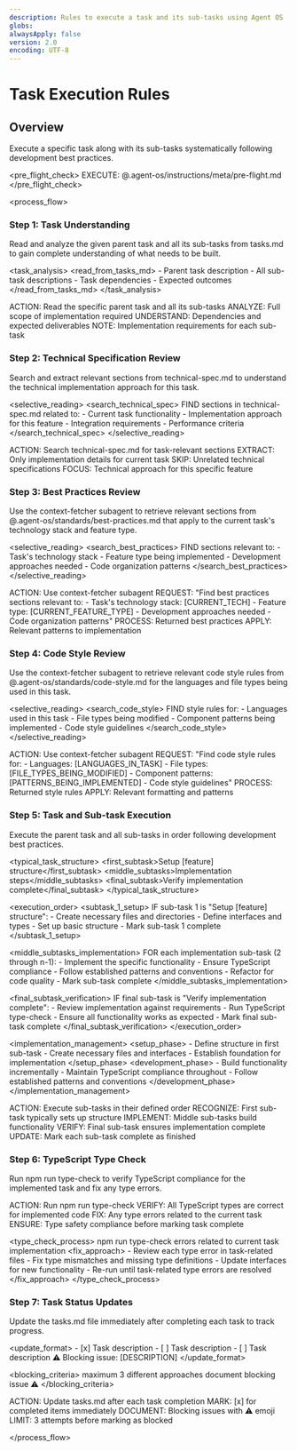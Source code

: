 ```yaml
---
description: Rules to execute a task and its sub-tasks using Agent OS
globs:
alwaysApply: false
version: 2.0
encoding: UTF-8
---
```


# Task Execution Rules

## Overview

Execute a specific task along with its sub-tasks systematically following development best practices.

<pre_flight_check>
  EXECUTE: @.agent-os/instructions/meta/pre-flight.md
</pre_flight_check>


<process_flow>

<step number="1" name="task_understanding">

### Step 1: Task Understanding

Read and analyze the given parent task and all its sub-tasks from tasks.md to gain complete understanding of what needs to be built.

<task_analysis>
  <read_from_tasks_md>
    - Parent task description
    - All sub-task descriptions
    - Task dependencies
    - Expected outcomes
  </read_from_tasks_md>
</task_analysis>

<instructions>
  ACTION: Read the specific parent task and all its sub-tasks
  ANALYZE: Full scope of implementation required
  UNDERSTAND: Dependencies and expected deliverables
  NOTE: Implementation requirements for each sub-task
</instructions>

</step>

<step number="2" name="technical_spec_review">

### Step 2: Technical Specification Review

Search and extract relevant sections from technical-spec.md to understand the technical implementation approach for this task.

<selective_reading>
  <search_technical_spec>
    FIND sections in technical-spec.md related to:
    - Current task functionality
    - Implementation approach for this feature
    - Integration requirements
    - Performance criteria
  </search_technical_spec>
</selective_reading>

<instructions>
  ACTION: Search technical-spec.md for task-relevant sections
  EXTRACT: Only implementation details for current task
  SKIP: Unrelated technical specifications
  FOCUS: Technical approach for this specific feature
</instructions>

</step>

<step number="3" subagent="context-fetcher" name="best_practices_review">

### Step 3: Best Practices Review

Use the context-fetcher subagent to retrieve relevant sections from @.agent-os/standards/best-practices.md that apply to the current task's technology stack and feature type.

<selective_reading>
  <search_best_practices>
    FIND sections relevant to:
    - Task's technology stack
    - Feature type being implemented
    - Development approaches needed
    - Code organization patterns
  </search_best_practices>
</selective_reading>

<instructions>
  ACTION: Use context-fetcher subagent
  REQUEST: "Find best practices sections relevant to:
            - Task's technology stack: [CURRENT_TECH]
            - Feature type: [CURRENT_FEATURE_TYPE]
            - Development approaches needed
            - Code organization patterns"
  PROCESS: Returned best practices
  APPLY: Relevant patterns to implementation
</instructions>

</step>

<step number="4" subagent="context-fetcher" name="code_style_review">

### Step 4: Code Style Review

Use the context-fetcher subagent to retrieve relevant code style rules from @.agent-os/standards/code-style.md for the languages and file types being used in this task.

<selective_reading>
  <search_code_style>
    FIND style rules for:
    - Languages used in this task
    - File types being modified
    - Component patterns being implemented
    - Code style guidelines
  </search_code_style>
</selective_reading>

<instructions>
  ACTION: Use context-fetcher subagent
  REQUEST: "Find code style rules for:
            - Languages: [LANGUAGES_IN_TASK]
            - File types: [FILE_TYPES_BEING_MODIFIED]
            - Component patterns: [PATTERNS_BEING_IMPLEMENTED]
            - Code style guidelines"
  PROCESS: Returned style rules
  APPLY: Relevant formatting and patterns
</instructions>

</step>

<step number="5" name="task_execution">

### Step 5: Task and Sub-task Execution

Execute the parent task and all sub-tasks in order following development best practices.

<typical_task_structure>
  <first_subtask>Setup [feature] structure</first_subtask>
  <middle_subtasks>Implementation steps</middle_subtasks>
  <final_subtask>Verify implementation complete</final_subtask>
</typical_task_structure>

<execution_order>
  <subtask_1_setup>
    IF sub-task 1 is "Setup [feature] structure":
      - Create necessary files and directories
      - Define interfaces and types
      - Set up basic structure
      - Mark sub-task 1 complete
  </subtask_1_setup>

  <middle_subtasks_implementation>
    FOR each implementation sub-task (2 through n-1):
      - Implement the specific functionality
      - Ensure TypeScript compliance
      - Follow established patterns and conventions
      - Refactor for code quality
      - Mark sub-task complete
  </middle_subtasks_implementation>

  <final_subtask_verification>
    IF final sub-task is "Verify implementation complete":
      - Review implementation against requirements
      - Run TypeScript type-check
      - Ensure all functionality works as expected
      - Mark final sub-task complete
  </final_subtask_verification>
</execution_order>

<implementation_management>
  <setup_phase>
    - Define structure in first sub-task
    - Create necessary files and interfaces
    - Establish foundation for implementation
  </setup_phase>
  <development_phase>
    - Build functionality incrementally
    - Maintain TypeScript compliance throughout
    - Follow established patterns and conventions
  </development_phase>
</implementation_management>

<instructions>
  ACTION: Execute sub-tasks in their defined order
  RECOGNIZE: First sub-task typically sets up structure
  IMPLEMENT: Middle sub-tasks build functionality
  VERIFY: Final sub-task ensures implementation complete
  UPDATE: Mark each sub-task complete as finished
</instructions>

</step>

<step number="6" name="type_check_verification">

### Step 6: TypeScript Type Check

Run npm run type-check to verify TypeScript compliance for the implemented task and fix any type errors.

<instructions>
  ACTION: Run npm run type-check
  VERIFY: All TypeScript types are correct for implemented code
  FIX: Any type errors related to the current task
  ENSURE: Type safety compliance before marking task complete
</instructions>

<type_check_process>
  <command>npm run type-check</command>
  <focus>errors related to current task implementation</focus>
  <fix_approach>
    - Review each type error in task-related files
    - Fix type mismatches and missing type definitions
    - Update interfaces for new functionality
    - Re-run until task-related type errors are resolved
  </fix_approach>
</type_check_process>

</step>

<step number="7" name="task_status_updates">

### Step 7: Task Status Updates

Update the tasks.md file immediately after completing each task to track progress.

<update_format>
  <completed>- [x] Task description</completed>
  <incomplete>- [ ] Task description</incomplete>
  <blocked>
    - [ ] Task description
    ⚠️ Blocking issue: [DESCRIPTION]
  </blocked>
</update_format>

<blocking_criteria>
  <attempts>maximum 3 different approaches</attempts>
  <action>document blocking issue</action>
  <emoji>⚠️</emoji>
</blocking_criteria>

<instructions>
  ACTION: Update tasks.md after each task completion
  MARK: [x] for completed items immediately
  DOCUMENT: Blocking issues with ⚠️ emoji
  LIMIT: 3 attempts before marking as blocked
</instructions>

</step>

</process_flow>